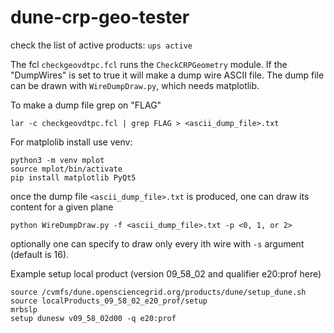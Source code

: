 # dune-crp-geo-tester
check the list of active products: `ups active`

The fcl `checkgeovdtpc.fcl` runs the `CheckCRPGeometry` module. If the "DumpWires" is set to true it will make a dump wire ASCII file. 
The dump file can be drawn with `WireDumpDraw.py`, which needs matplotlib.

To make a dump file grep on "FLAG"
```
lar -c checkgeovdtpc.fcl | grep FLAG > <ascii_dump_file>.txt
```

For matplolib install use venv:
```
python3 -m venv mplot
source mplot/bin/activate
pip install matplotlib PyQt5
```

once the dump file `<ascii_dump_file>.txt` is produced, one can draw its content for a given plane
```
python WireDumpDraw.py -f <ascii_dump_file>.txt -p <0, 1, or 2>
```
optionally one can specify to draw only every ith wire with `-s` argument (default is 16).

Example setup local product (version 09_58_02 and qualifier e20:prof here)
```
source /cvmfs/dune.opensciencegrid.org/products/dune/setup_dune.sh
source localProducts_09_58_02_e20_prof/setup
mrbslp 
setup dunesw v09_58_02d00 -q e20:prof 
```

